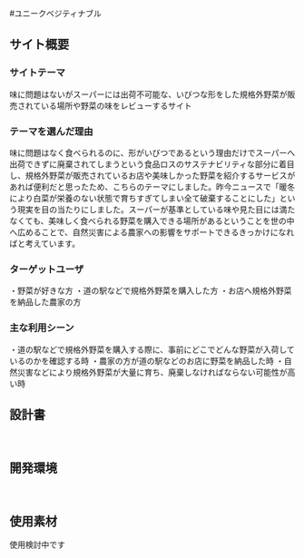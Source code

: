 #ユニークベジティナブル

## サイト概要
### サイトテーマ
<!--何を『目的』とし、どのような『分類』なのかを簡潔に書く-->
​味に問題はないがスーパーには出荷不可能な、いびつな形をした規格外野菜が販売されている場所や野菜の味をレビューするサイト
### テーマを選んだ理由
<!--なぜこのようなテーマにしたかを説明する-->
味に問題はなく食べられるのに、形がいびつであるという理由だけでスーパーへ出荷できずに廃棄されてしまうという食品ロスのサステナビリティな部分に着目し、規格外野菜が販売されているお店や美味しかった野菜を紹介するサービスがあれば便利だと思ったため、こちらのテーマにしました。昨今ニュースで「暖冬により白菜が栄養のない状態で育ちすぎてしまい全て破棄することにした」という現実を目の当たりにしました。スーパーが基準としている味や見た目には満たなくても、美味しく食べられる野菜を購入できる場所があるということを世の中へ広めることで、自然災害による農家への影響をサポートできるきっかけになればと考えています。
### ターゲットユーザ
<!--誰に使ってもらうかを具体的に記載する-->
・野菜が好きな方
・道の駅などで規格外野菜を購入した方
・お店へ規格外野菜を納品した農家の方
### 主な利用シーン
<!--どのような時に使うのかの状況を記載すること-->
・道の駅などで規格外野菜を購入する際に、事前にどこでどんな野菜が入荷しているのかを確認する時
・農家の方が道の駅などのお店に野菜を納品した時
・自然災害などにより規格外野菜が大量に育ち、廃棄しなければならない可能性が高い時
## 設計書
<!--テーマを設定・提出する時点では不要です-->
​
## 開発環境
​
## 使用素材
使用検討中です